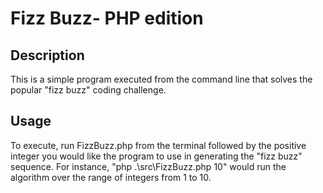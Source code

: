 <h1>Fizz Buzz- PHP edition</h1>
<h2>Description</h2>
This is a simple program executed from the command line that solves the popular "fizz buzz" coding challenge. 
<h2>Usage</h2>
To execute, run FizzBuzz.php from the terminal followed by the positive integer you would like the program to use in generating the "fizz buzz" sequence.
For instance, "php .\src\FizzBuzz.php 10" would run the algorithm over the range of integers from 1 to 10.
